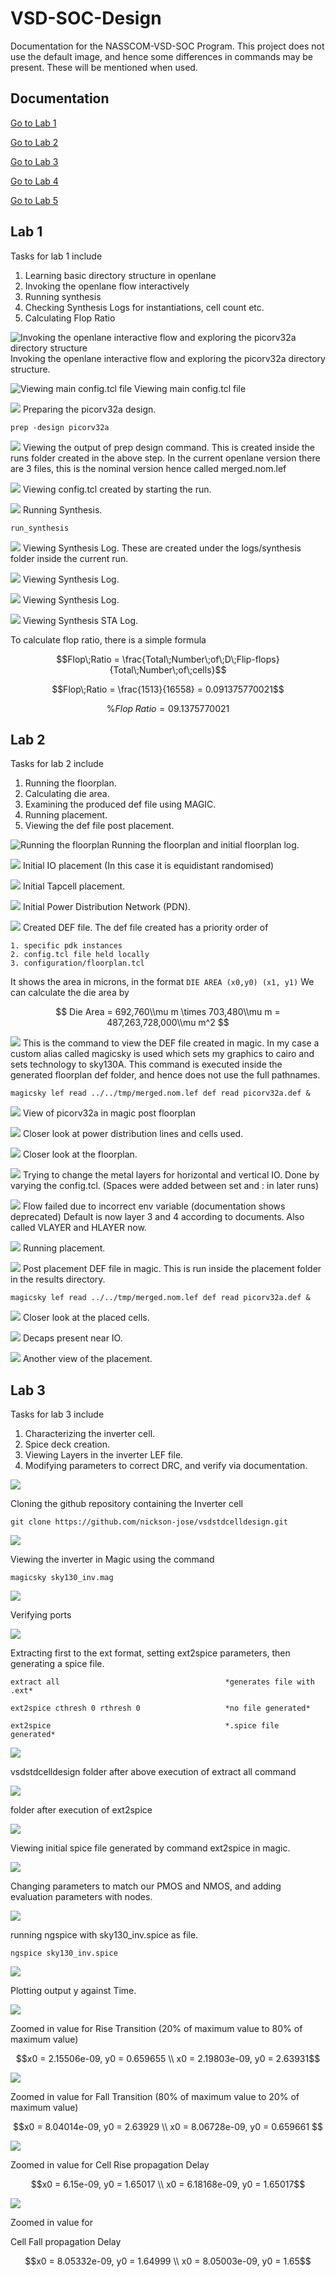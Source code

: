 


# VSD-SOC-Design
Documentation for the NASSCOM-VSD-SOC Program. This project does not use the default image, and hence some differences in commands may be present. These will be mentioned when used.

## Documentation
[Go to Lab 1](#lab-1)

[Go to Lab 2](#lab-2)

[Go to Lab 3](#lab-3)

[Go to Lab 4](#lab-4)

[Go to Lab 5](#lab-5)

## Lab 1 
Tasks for lab 1 include
1. Learning basic directory structure in openlane
2. Invoking the openlane flow interactively
3. Running synthesis
4. Checking Synthesis Logs for instantiations, cell count etc. 
5. Calculating Flop Ratio

![Invoking the openlane interactive flow and exploring the picorv32a directory structure](Screenshots/Lab1/Screenshot_20240712_184442.png)Invoking the openlane interactive flow and exploring the picorv32a directory structure.


![Viewing main config.tcl file](Screenshots/Lab1/Screenshot_20240712_194126.png)
Viewing main config.tcl file


![](Screenshots/Lab1/Screenshot_20240712_194915.png)
Preparing the picorv32a design.
```
prep -design picorv32a
```


![](Screenshots/Lab1/Screenshot_20240712_194900.png)
Viewing the output of prep design command. This is created inside the runs folder created in the above step. In the current openlane version there are 3 files, this is the nominal version hence called merged.nom.lef


![](Screenshots/Lab1/Screenshot_20240712_195059.png)
Viewing config.tcl created by starting the run.


![](Screenshots/Lab1/Screenshot_20240712_195459.png)
Running Synthesis.
```
run_synthesis
```


![](Screenshots/Lab1/Screenshot_20240712_200057.png)
Viewing Synthesis Log. These are created under the logs/synthesis folder inside the current run.


![](Screenshots/Lab1/Screenshot_20240712_200114.png)
Viewing Synthesis Log.


![](Screenshots/Lab1/Screenshot_20240713_153818.png)
Viewing Synthesis Log.


![](Screenshots/Lab1/Screenshot_20240712_200231.png)
Viewing Synthesis STA Log.

To calculate flop ratio, there is a simple formula
```math
Flop\;Ratio = \frac{Total\;Number\;of\;D\;Flip-flops}{Total\;Number\;of\;cells}
```
```math
Flop\;Ratio = \frac{1513}{16558} = 0.091375770021
```
```math
\%Flop\;Ratio = 09.1375770021
```

## Lab 2
Tasks for lab 2 include
1.  Running the floorplan.
2.  Calculating die area.
3.  Examining the produced def file using MAGIC.
4. Running placement.
5. Viewing the def file post placement.


![Running the floorplan](Screenshots/Lab2/Screenshot_20240713_162958.png)
Running the floorplan and initial floorplan log.


![](Screenshots/Lab2/Screenshot_20240713_163025.png)
Initial IO placement (In this case it is equidistant randomised)


![](Screenshots/Lab2/Screenshot_20240713_163050.png)
Initial Tapcell placement.


![](Screenshots/Lab2/Screenshot_20240713_163118.png)
Initial Power Distribution Network (PDN).


![](Screenshots/Lab2/Screenshot_20240713_163241.png)
Created DEF file. The def file created has a priority order of 
```
1. specific pdk instances
2. config.tcl file held locally
3. configuration/floorplan.tcl
```
It shows the area in microns, in the format ```DIE AREA (x0,y0) (x1, y1)``` We can calculate the die area by

$$
Die Area = 692,760\\mu m \times 703,480\\mu m = 487,263,728,000\\mu m^2
$$


![](Screenshots/Lab2/Screenshot_20240713_163546.png)
This is the command to view the DEF file created in magic. In my case a custom alias called magicsky is used which sets my graphics to cairo and sets technology to sky130A. This command is executed inside the generated floorplan def folder, and hence does not use the full pathnames.
```
magicsky lef read ../../tmp/merged.nom.lef def read picorv32a.def &
```

![](Screenshots/Lab2/Screenshot_20240713_163656.png)
View of picorv32a in magic post floorplan


![](Screenshots/Lab2/Screenshot_20240713_163800.png)
Closer look at power distribution lines and cells used.


![](Screenshots/Lab2/Screenshot_20240713_163858.png)
Closer look at the floorplan.       

![](Screenshots/Lab2/Screenshot_20240713_164038.png)
Trying to change the metal layers for horizontal and vertical IO. Done by varying the config.tcl. (Spaces were added between set and : in later runs)

![](Screenshots/Lab2/Screenshot_20240713_164353.png)
Flow failed due to incorrect env variable (documentation shows deprecated)
Default is now layer 3 and 4 according to documents. Also called VLAYER and HLAYER now.

![](Screenshots/Lab2/Screenshot_20240713_170544.png)
Running placement.


![](Screenshots/Lab2/Screenshot_20240713_170628.png)
Post placement DEF file in magic. This is run inside the placement folder in the results directory.
```
magicsky lef read ../../tmp/merged.nom.lef def read picorv32a.def &
```


![](Screenshots/Lab2/Screenshot_20240713_170642.png)
Closer look at the placed cells.


![](Screenshots/Lab2/Screenshot_20240713_170838.png)
Decaps present near IO.


![](Screenshots/Lab2/Screenshot_20240713_170921.png)
Another view of the placement.

## Lab 3 
Tasks for lab 3 include
1. Characterizing the inverter cell.
2. Spice deck creation.
3. Viewing Layers in the inverter LEF file.
4. Modifying parameters to correct DRC, and verify via documentation.


![](Screenshots/Lab3/Screenshot_20240715_192031.png)

Cloning the github repository containing the Inverter cell
```
git clone https://github.com/nickson-jose/vsdstdcelldesign.git
```


![](Screenshots/Lab3/Screenshot_20240715_192813.png)

Viewing the inverter in Magic using the command
```
magicsky sky130_inv.mag
```


![](Screenshots/Lab3/Screenshot_20240716_115134.png)

Verifying ports


![](Screenshots/Lab3/Screenshot_20240716_120408.png)

Extracting first to the ext format, setting ext2spice parameters, then generating a spice file.
```
extract all                                     *generates file with .ext*
```
```
ext2spice cthresh 0 rthresh 0                   *no file generated*
```
```
ext2spice                                       *.spice file generated*
```


![](Screenshots/Lab3/Screenshot_20240716_120250.png)

vsdstdcelldesign folder after above execution of extract all command


![](Screenshots/Lab3/Screenshot_20240716_120425.png)

folder after execution of ext2spice


![](Screenshots/Lab3/Screenshot_20240716_120505.png)

Viewing initial spice file generated by command ext2spice in magic. 


![](Screenshots/Lab3/Screenshot_20240716_121117.png)

Changing parameters to match our PMOS and NMOS, and adding evaluation parameters with nodes.


![](Screenshots/Lab3/Screenshot_20240716_121219.png)

running ngspice with sky130_inv.spice as file.

```
ngspice sky130_inv.spice
```

![](Screenshots/Lab3/Screenshot_20240716_121333.png)

Plotting output y against Time.

![](Screenshots/Lab3/Screenshot_20240716_121755.png)

Zoomed in value for 
Rise Transition (20% of maximum value to 80% of maximum value)   

```math
x0 = 2.15506e-09, y0 = 0.659655 \\


x0 = 2.19803e-09, y0 = 2.63931
```

![](Screenshots/Lab3/Screenshot_20240716_121958.png)

Zoomed in value for 
Fall Transition (80% of maximum value to 20% of maximum value)
```math
x0 = 8.04014e-09, y0 = 2.63929 \\


x0 = 8.06728e-09, y0 = 0.659661


```
![](Screenshots/Lab3/Screenshot_20240716_122233.png)

Zoomed in value for
Cell Rise propagation Delay
```math
x0 = 6.15e-09, y0 = 1.65017 \\


x0 = 6.18168e-09, y0 = 1.65017
```
![](Screenshots/Lab3/Screenshot_20240716_122522.png)

Zoomed in value for

Cell Fall propagation Delay
```math
x0 = 8.05332e-09, y0 = 1.64999 \\


x0 = 8.05003e-09, y0 = 1.65
```

